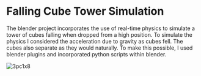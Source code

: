 # Falling Cube Tower Simulation #
The blender project incorporates the use of real-time physics to simulate a tower of cubes falling when 
dropped from a high position. To simulate the physics I considered the acceleration due to gravity as 
cubes fell. The cubes also separate as they would naturally. To make this possible, I used blender plugins 
and incorporated python scripts within blender.

![3pc1x8](https://user-images.githubusercontent.com/34174087/74596748-8264ac00-5021-11ea-82b5-3875d4e260aa.gif)
